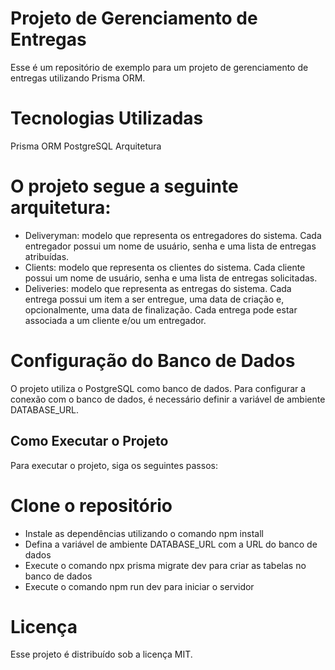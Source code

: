 # Projeto de Gerenciamento de Entregas

Esse é um repositório de exemplo para um projeto de gerenciamento de entregas utilizando Prisma ORM.

# Tecnologias Utilizadas

Prisma ORM
PostgreSQL
Arquitetura

# O projeto segue a seguinte arquitetura:

- Deliveryman: modelo que representa os entregadores do sistema. Cada entregador possui um nome de usuário, senha e uma lista de entregas atribuídas.
- Clients: modelo que representa os clientes do sistema. Cada cliente possui um nome de usuário, senha e uma lista de entregas solicitadas.
- Deliveries: modelo que representa as entregas do sistema. Cada entrega possui um item a ser entregue, uma data de criação e, opcionalmente, uma data de finalização. Cada entrega pode estar associada a um cliente e/ou um entregador.

# Configuração do Banco de Dados

O projeto utiliza o PostgreSQL como banco de dados. Para configurar a conexão com o banco de dados, é necessário definir a variável de ambiente DATABASE_URL.

## Como Executar o Projeto

Para executar o projeto, siga os seguintes passos:

# Clone o repositório

- Instale as dependências utilizando o comando npm install
- Defina a variável de ambiente DATABASE_URL com a URL do banco de dados
- Execute o comando npx prisma migrate dev para criar as tabelas no banco de dados
- Execute o comando npm run dev para iniciar o servidor

# Licença

Esse projeto é distribuído sob a licença MIT.